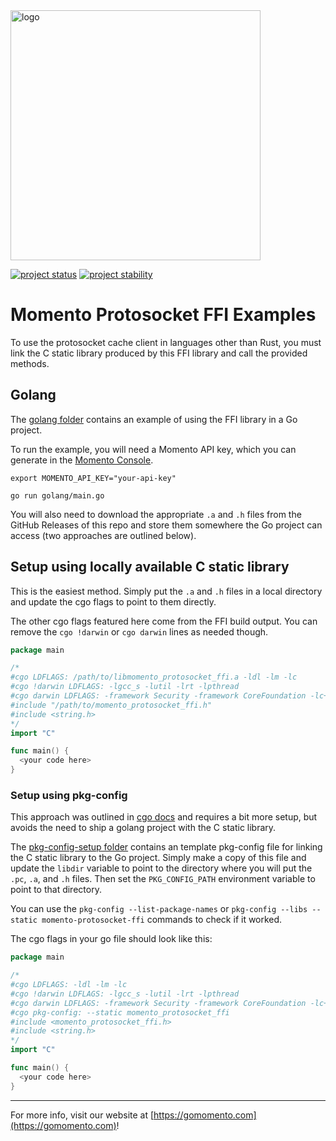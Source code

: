 
<img src="https://docs.momentohq.com/img/momento-logo-forest.svg" alt="logo" width="400"/>

[![project status](https://momentohq.github.io/standards-and-practices/badges/project-status-official.svg)](https://github.com/momentohq/standards-and-practices/blob/main/docs/momento-on-github.md)
[![project stability](https://momentohq.github.io/standards-and-practices/badges/project-stability-alpha.svg)](https://github.com/momentohq/standards-and-practices/blob/main/docs/momento-on-github.md)


# Momento Protosocket FFI Examples

To use the protosocket cache client in languages other than Rust, you must link the C static library produced by this FFI library and call the provided methods.

## Golang

The [golang folder](./golang/) contains an example of using the FFI library in a Go project.

To run the example, you will need a Momento API key, which you can generate in the [Momento Console](https://console.gomomento.com/).

```shell
export MOMENTO_API_KEY="your-api-key"

go run golang/main.go
```

You will also need to download the appropriate `.a` and `.h` files from the GitHub Releases of this repo and store them somewhere the Go project can access (two approaches are outlined below).

## Setup using locally available C static library

This is the easiest method. Simply put the `.a` and `.h` files in a local directory and update the cgo flags to point to them directly.

The other cgo flags featured here come from the FFI build output. You can remove the `cgo !darwin` or `cgo darwin` lines as needed though.

```go
package main

/*
#cgo LDFLAGS: /path/to/libmomento_protosocket_ffi.a -ldl -lm -lc
#cgo !darwin LDFLAGS: -lgcc_s -lutil -lrt -lpthread
#cgo darwin LDFLAGS: -framework Security -framework CoreFoundation -lc++ -liconv
#include "/path/to/momento_protosocket_ffi.h"
#include <string.h>
*/
import "C"

func main() {
  <your code here>
}
```

### Setup using pkg-config

This approach was outlined in [cgo docs](https://pkg.go.dev/cmd/cgo) and requires a bit more setup, but avoids the need to ship a golang project with the C static library.

The [pkg-config-setup folder](./pkg-config-setup/) contains an template pkg-config file for linking the C static library to the Go project. Simply make a copy of this file and update the `libdir` variable to point to the directory where you will put the `.pc`, `.a`, and `.h` files. Then set the `PKG_CONFIG_PATH` environment variable to point to that directory.

You can use the `pkg-config --list-package-names` or `pkg-config --libs --static momento-protosocket-ffi` commands to check if it worked.

The cgo flags in your go file should look like this:

```go
package main

/*
#cgo LDFLAGS: -ldl -lm -lc
#cgo !darwin LDFLAGS: -lgcc_s -lutil -lrt -lpthread
#cgo darwin LDFLAGS: -framework Security -framework CoreFoundation -lc++ -liconv
#cgo pkg-config: --static momento_protosocket_ffi
#include <momento_protosocket_ffi.h>
#include <string.h>
*/
import "C"

func main() {
  <your code here>
}
```

----------------------------------------------------------------------------------------
For more info, visit our website at [https://gomomento.com](https://gomomento.com)!
